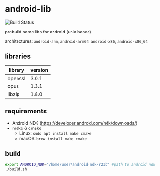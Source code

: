 ﻿# android-lib
![Build Status](https://github.com/damaex/android-lib/actions/workflows/build.yml/badge.svg)

prebuild some libs for android (unix based)

architectures: `android-arm`, `android-arm64`, `android-x86`, `android-x86_64`

## libraries

| library | version |
| ------- | ------- |
| openssl | 3.0.1   |
| opus    | 1.3.1   |
| libzip  | 1.8.0   |

## requirements
- Android NDK (https://developer.android.com/ndk/downloads/)
- make & cmake
	- Linux: `sudo apt install make cmake`
	- macOS: `brew install make cmake`
## build
```bash
export ANDROID_NDK="/home/user/android-ndk-r23b" #path to android ndk
./build.sh
```
